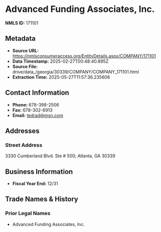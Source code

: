 # Advanced Funding Associates, Inc.

**NMLS ID:** 171101

## Metadata
- **Source URL:** https://nmlsconsumeraccess.org/EntityDetails.aspx/COMPANY/171101
- **Data Timestamp:** 2025-02-27T00:48:40.895Z
- **Source File:** drive/data_/georgia/30339/COMPANY/COMPANY_171101.html
- **Extraction Time:** 2025-05-27T11:57:36.235606

## Contact Information
- **Phone:** 678-398-2506
- **Fax:** 678-302-6913
- **Email:** tedrad@msn.com

## Addresses
### Street Address
3330 Cumberland Blvd. Ste # 500; Atlanta, GA 30339

## Business Information
- **Fiscal Year End:** 12/31

## Trade Names & History
### Prior Legal Names
- Advanced Funding Associates, Inc.
